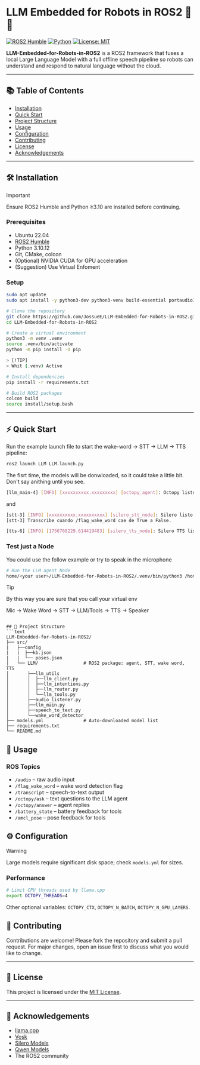 # LLM Embedded for Robots in ROS2 🤖🦾

[![ROS2 Humble](https://img.shields.io/badge/ROS2-Humble-blue.svg)](https://docs.ros.org/en/humble/)
[![Python](https://img.shields.io/badge/Python-3.10+-yellow.svg)](https://www.python.org/)
[![License: MIT](https://img.shields.io/badge/License-MIT-green.svg)](LICENSE)


**LLM-Embedded-for-Robots-in-ROS2** is a ROS2 framework that fuses a local Large Language Model with a full offline speech pipeline so robots can understand and respond to natural language without the cloud.

---

## 📚 Table of Contents
- [Installation](#installation)
- [Quick Start](#quick-start)
- [Project Structure](#project-structure)
- [Usage](#usage)
- [Configuration](#configuration)
- [Contributing](#contributing) 
- [License](#license)
- [Acknowledgements](#acknowledgements)

---

## 🛠️ Installation
> [!IMPORTANT]
> Ensure ROS2 Humble and Python ≥3.10 are installed before continuing.

### Prerequisites
- Ubuntu 22.04
- [ROS2 Humble](https://docs.ros.org/en/humble/Installation.html)
- Python 3.10.12 
- Git, CMake, colcon
- (Optional) NVIDIA CUDA for GPU acceleration
- (Suggestion) Use Virtual Enfoment


### Setup
```bash
sudo apt update
sudo apt install -y python3-dev python3-venv build-essential portaudio19-dev
```

```bash
# Clone the repository
git clone https://github.com/JossueE/LLM-Embedded-for-Robots-in-ROS2.git
cd LLM-Embedded-for-Robots-in-ROS2
```
```bash
# Create a virtual environment
python3 -m venv .venv
source .venv/bin/activate
python -m pip install -U pip

> [!TIP]
> Whit (.venv) Active
```
```bash
# Install dependencies
pip install -r requirements.txt
```
```bash
# Build ROS2 packages
colcon build
source install/setup.bash
```
---

## ⚡ Quick Start
Run the example launch file to start the wake-word → STT → LLM → TTS pipeline:
```bash
ros2 launch LLM LLM.launch.py
```
The fisrt time, the models will be donwloaded, so it could take a little bit. Don't say anithing until you see.
```bash
[llm_main-4] [INFO] [xxxxxxxxxx.xxxxxxxxx] [octopy_agent]: Octopy listo ✅  Publica en /transcript
```
and
```bash
[stt-3] [INFO] [xxxxxxxxxx.xxxxxxxxxx] [silero_stt_node]: Silero listo 🔊 SR=16000ch=1 device=cpu lang=es
[stt-3] Transcribe cuando /flag_wake_word cae de True a False.

[tts-6] [INFO] [1756768229.614419483] [silero_tts_node]: Silero TTS listo 🔊 rate=24000 device=cpu lang=es speaker=v3_es
```

### Test just a Node
You could use the follow example or try to speak in the microphone
```bash
# Run the LLM agent Node
home/<your user>/LLM-Embedded-for-Robots-in-ROS2/.venv/bin/python3 /home/<your user>/LLM-Embedded-for-Robots-in-ROS2/install/LLM/lib/LLM/llm_main
```
> [!TIP]
> By this way you are sure that you call your virtual env

Mic → Wake Word → STT → LLM/Tools → TTS → Speaker
```

## 📂 Project Structure
```text
LLM-Embedded-for-Robots-in-ROS2/
├── src/
|   ├──config
|   |  ├──kb.json
|   |  └── poses.json
│   └── LLM/                 # ROS2 package: agent, STT, wake word, TTS
│       ├──llm_utils
│       │  ├──llm_client.py 
│       │  ├──llm_intentions.py 
│       │  ├──llm_router.py 
│       │  └──llm_tools.py 
│       ├──audio_listener.py 
│       ├──llm_main.py 
│       ├──speech_to_text.py 
│       └──wake_word_detector
├── models.yml               # Auto-downloaded model list
├── requirements.txt
└── README.md
```
## 🧪 Usage
### ROS Topics
- `/audio` – raw audio input
- `/flag_wake_word` – wake word detection flag
- `/transcript` – speech-to-text output
- `/octopy/ask` – text questions to the LLM agent
- `/octopy/answer` – agent replies
- `/battery_state` – battery feedback for tools
- `/amcl_pose` – pose feedback for tools

## ⚙️ Configuration
> [!WARNING]
> Large models require significant disk space; check `models.yml` for sizes.

### Performance
```bash
# Limit CPU threads used by llama.cpp
export OCTOPY_THREADS=4
```
Other optional variables: `OCTOPY_CTX`, `OCTOPY_N_BATCH`, `OCTOPY_N_GPU_LAYERS`.

## 🤝 Contributing
Contributions are welcome! Please fork the repository and submit a pull request. For major changes, open an issue first to discuss what you would like to change.

---

## 📄 License   
This project is licensed under the [MIT License](LICENSE).

---

## 🙏 Acknowledgements
- [llama.cpp](https://github.com/ggerganov/llama.cpp)
- [Vosk](https://alphacephei.com/vosk/)
- [Silero Models](https://github.com/snakers4/silero-models)
- [Qwen Models](https://huggingface.co/Qwen)
- The ROS2 community